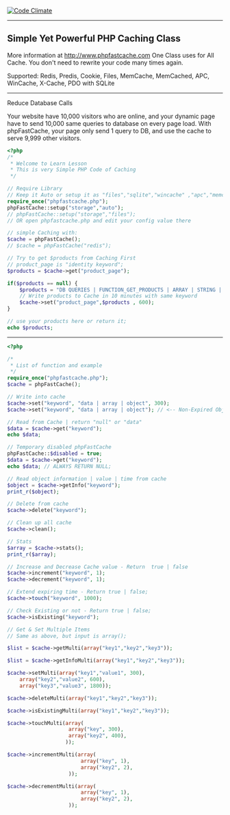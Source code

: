 [![Code Climate](https://codeclimate.com/github/khoaofgod/phpfastcache/badges/gpa.svg)](https://codeclimate.com/github/khoaofgod/phpfastcache)

---------------------------
Simple Yet Powerful PHP Caching Class
---------------------------
More information at http://www.phpfastcache.com
One Class uses for All Cache. You don't need to rewrite your code many times again.

Supported: Redis, Predis, Cookie, Files, MemCache, MemCached, APC, WinCache, X-Cache, PDO with SQLite

---------------------------
Reduce Database Calls

Your website have 10,000 visitors who are online, and your dynamic page have to send 10,000 same queries to database on every page load.
With phpFastCache, your page only send 1 query to DB, and use the cache to serve 9,999 other visitors.

```php
<?php
/*
 * Welcome to Learn Lesson
 * This is very Simple PHP Code of Caching
 */

// Require Library
// Keep it Auto or setup it as "files","sqlite","wincache" ,"apc","memcache","memcached", "xcache"
require_once("phpfastcache.php");
phpFastCache::setup("storage","auto");
// phpFastCache::setup("storage","files");
// OR open phpfastcache.php and edit your config value there

// simple Caching with:
$cache = phpFastCache();
// $cache = phpFastCache("redis");

// Try to get $products from Caching First
// product_page is "identity keyword";
$products = $cache->get("product_page");

if($products == null) {
    $products = "DB QUERIES | FUNCTION_GET_PRODUCTS | ARRAY | STRING | OBJECTS";
    // Write products to Cache in 10 minutes with same keyword
    $cache->set("product_page",$products , 600);
}

// use your products here or return it;
echo $products;
```
---------------------------
```php
<?php

/*
 * List of function and example
 */
require_once("phpfastcache.php");
$cache = phpFastCache();

// Write into cache
$cache->set("keyword", "data | array | object", 300);
$cache->set("keyword", "data | array | object"); // <-- Non-Expired Objects without Time, until you delete the cache.

// Read from Cache | return "null" or "data"
$data = $cache->get("keyword");
echo $data;

// Temporary disabled phpFastCache
phpFastCache::$disabled = true;
$data = $cache->get("keyword");
echo $data; // ALWAYS RETURN NULL;

// Read object information | value | time from cache
$object = $cache->getInfo("keyword");
print_r($object);

// Delete from cache
$cache->delete("keyword");

// Clean up all cache
$cache->clean();

// Stats
$array = $cache->stats();
print_r($array);

// Increase and Decrease Cache value - Return  true | false
$cache->increment("keyword", 1);
$cache->decrement("keyword", 1);

// Extend expiring time - Return true | false;
$cache->touch("keyword", 1000);

// Check Existing or not - Return true | false;
$cache->isExisting("keyword");

// Get & Set Multiple Items
// Same as above, but input is array();

$list = $cache->getMulti(array("key1","key2","key3"));

$list = $cache->getInfoMulti(array("key1","key2","key3"));

$cache->setMulti(array("key1","value1", 300),
    array("key2","value2", 600),
    array("key3","value3", 1800));

$cache->deleteMulti(array("key1","key2","key3"));

$cache->isExistingMulti(array("key1","key2","key3"));

$cache->touchMulti(array(
                    array("key", 300),
                    array("key2", 400),
                   ));

$cache->incrementMulti(array(
                        array("key", 1),
                        array("key2", 2),
                    ));

$cache->decrementMulti(array(
                        array("key", 1),
                        array("key2", 2),
                    ));

```
